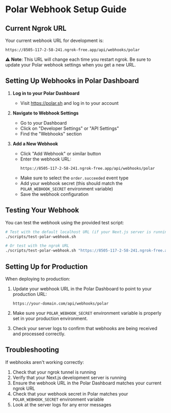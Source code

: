 # Polar Webhook Setup Guide

## Current Ngrok URL
Your current webhook URL for development is:
```
https://8505-117-2-58-241.ngrok-free.app/api/webhooks/polar
```

⚠️ **Note**: This URL will change each time you restart ngrok. Be sure to update your Polar webhook settings when you get a new URL.

## Setting Up Webhooks in Polar Dashboard

1. **Log in to your Polar Dashboard**
   - Visit https://polar.sh and log in to your account

2. **Navigate to Webhook Settings**
   - Go to your Dashboard
   - Click on "Developer Settings" or "API Settings"
   - Find the "Webhooks" section

3. **Add a New Webhook**
   - Click "Add Webhook" or similar button
   - Enter the webhook URL:
     ```
     https://8505-117-2-58-241.ngrok-free.app/api/webhooks/polar
     ```
   - Make sure to select the `order.succeeded` event type
   - Add your webhook secret (this should match the `POLAR_WEBHOOK_SECRET` environment variable)
   - Save the webhook configuration

## Testing Your Webhook

You can test the webhook using the provided test script:

```bash
# Test with the default localhost URL (if your Next.js server is running locally)
./scripts/test-polar-webhook.sh

# Or test with the ngrok URL
./scripts/test-polar-webhook.sh "https://8505-117-2-58-241.ngrok-free.app/api/webhooks/polar"
```

## Setting Up for Production

When deploying to production:

1. Update your webhook URL in the Polar Dashboard to point to your production URL:
   ```
   https://your-domain.com/api/webhooks/polar
   ```

2. Make sure your `POLAR_WEBHOOK_SECRET` environment variable is properly set in your production environment.

3. Check your server logs to confirm that webhooks are being received and processed correctly.

## Troubleshooting

If webhooks aren't working correctly:

1. Check that your ngrok tunnel is running
2. Verify that your Next.js development server is running
3. Ensure the webhook URL in the Polar Dashboard matches your current ngrok URL
4. Check that your webhook secret in Polar matches your `POLAR_WEBHOOK_SECRET` environment variable
5. Look at the server logs for any error messages 